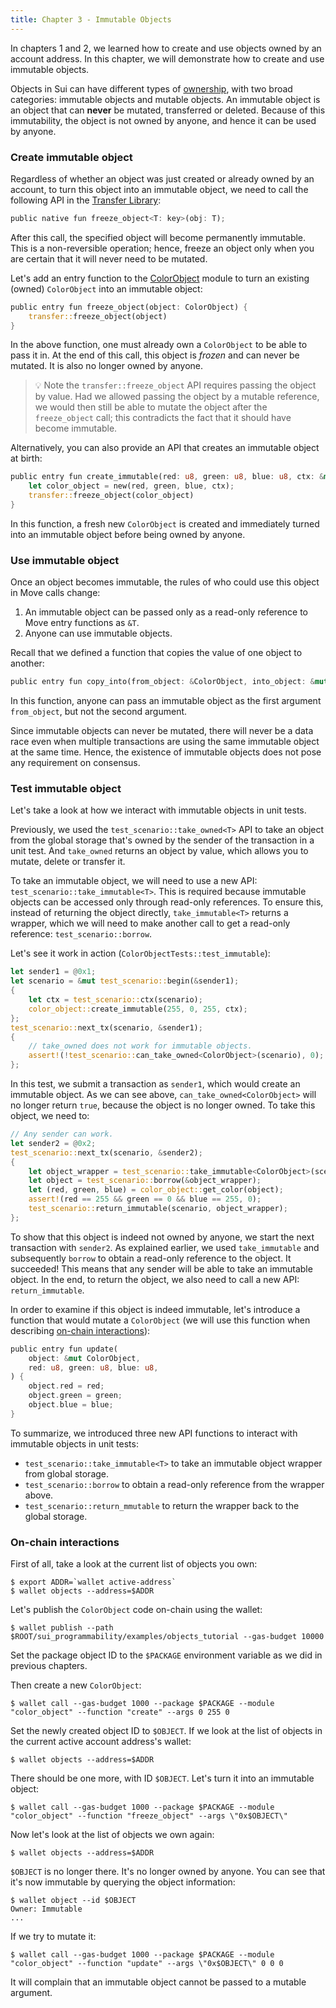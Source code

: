 ```yaml
---
title: Chapter 3 - Immutable Objects
---
```


In chapters 1 and 2, we learned how to create and use objects owned by an account address. In this chapter, we will demonstrate how to create and use immutable objects.

Objects in Sui can have different types of [ownership](../objects.md#object-ownership), with two broad categories: immutable objects and mutable objects. An immutable object is an object that can **never** be mutated, transferred or deleted. Because of this immutability, the object is not owned by anyone, and hence it can be used by anyone.

### Create immutable object

Regardless of whether an object was just created or already owned by an account, to turn this object into an immutable object, we need to call the following API in the [Transfer Library](https://github.com/MystenLabs/sui/blob/main/crates/sui-framework/sources/transfer.move):
```rust
public native fun freeze_object<T: key>(obj: T);
```
After this call, the specified object will become permanently immutable. This is a non-reversible operation; hence, freeze an object only when you are certain that it will never need to be mutated.

Let's add an entry function to the [ColorObject](https://github.com/MystenLabs/sui/blob/main/sui_programmability/examples/objects_tutorial/sources/color_object.move) module to turn an existing (owned) `ColorObject` into an immutable object:
```rust
public entry fun freeze_object(object: ColorObject) {
    transfer::freeze_object(object)
}
```
In the above function, one must already own a `ColorObject` to be able to pass it in. At the end of this call, this object is *frozen* and can never be mutated. It is also no longer owned by anyone.
> :bulb: Note the `transfer::freeze_object` API requires passing the object by value. Had we allowed passing the object by a mutable reference, we would then still be able to mutate the object after the `freeze_object` call; this contradicts the fact that it should have become immutable.

Alternatively, you can also provide an API that creates an immutable object at birth:
```rust
public entry fun create_immutable(red: u8, green: u8, blue: u8, ctx: &mut TxContext) {
    let color_object = new(red, green, blue, ctx);
    transfer::freeze_object(color_object)
}
```
In this function, a fresh new `ColorObject` is created and immediately turned into an immutable object before being owned by anyone.

### Use immutable object
Once an object becomes immutable, the rules of who could use this object in Move calls change:
1. An immutable object can be passed only as a read-only reference to Move entry functions as `&T`.
2. Anyone can use immutable objects.

Recall that we defined a function that copies the value of one object to another:
```rust
public entry fun copy_into(from_object: &ColorObject, into_object: &mut ColorObject);
```
In this function, anyone can pass an immutable object as the first argument `from_object`, but not the second argument.

Since immutable objects can never be mutated, there will never be a data race even when multiple transactions are using the same immutable object at the same time. Hence, the existence of immutable objects does not pose any requirement on consensus.

### Test immutable object
Let's take a look at how we interact with immutable objects in unit tests.

Previously, we used the `test_scenario::take_owned<T>` API to take an object from the global storage that's owned by the sender of the transaction in a unit test. And `take_owned` returns an object by value, which allows you to mutate, delete or transfer it.

To take an immutable object, we will need to use a new API: `test_scenario::take_immutable<T>`. This is required because immutable objects can be accessed only through read-only references. To ensure this, instead of returning the object directly, `take_immutable<T>` returns a wrapper, which we will need to make another call to get a read-only reference: `test_scenario::borrow`.

Let's see it work in action (`ColorObjectTests::test_immutable`):
```rust
let sender1 = @0x1;
let scenario = &mut test_scenario::begin(&sender1);
{
    let ctx = test_scenario::ctx(scenario);
    color_object::create_immutable(255, 0, 255, ctx);
};
test_scenario::next_tx(scenario, &sender1);
{
    // take_owned does not work for immutable objects.
    assert!(!test_scenario::can_take_owned<ColorObject>(scenario), 0);
};
```
In this test, we submit a transaction as `sender1`, which would create an immutable object.
As we can see above, `can_take_owned<ColorObject>` will no longer return `true`, because the object is no longer owned. To take this object, we need to:
```rust
// Any sender can work.
let sender2 = @0x2;
test_scenario::next_tx(scenario, &sender2);
{
    let object_wrapper = test_scenario::take_immutable<ColorObject>(scenario);
    let object = test_scenario::borrow(&object_wrapper);
    let (red, green, blue) = color_object::get_color(object);
    assert!(red == 255 && green == 0 && blue == 255, 0);
    test_scenario::return_immutable(scenario, object_wrapper);
};
```
 To show that this object is indeed not owned by anyone, we start the next transaction with `sender2`. As explained earlier, we used `take_immutable` and subsequently `borrow` to obtain a read-only reference to the object. It succeeded! This means that any sender will be able to take an immutable object. In the end, to return the object, we also need to call a new API: `return_immutable`.

In order to examine if this object is indeed immutable, let's introduce a function that would mutate a `ColorObject` (we will use this function when describing [on-chain interactions](#on-chain-interactions)):
```rust
public entry fun update(
    object: &mut ColorObject,
    red: u8, green: u8, blue: u8,
) {
    object.red = red;
    object.green = green;
    object.blue = blue;
}
```
To summarize, we introduced three new API functions to interact with immutable objects in unit tests:
- `test_scenario::take_immutable<T>` to take an immutable object wrapper from global storage.
- `test_scenario::borrow` to obtain a read-only reference from the wrapper above.
- `test_scenario::return_mmutable` to return the wrapper back to the global storage.


### On-chain interactions
First of all, take a look at the current list of objects you own:
```
$ export ADDR=`wallet active-address`
$ wallet objects --address=$ADDR
```

Let's publish the `ColorObject` code on-chain using the wallet:
```
$ wallet publish --path $ROOT/sui_programmability/examples/objects_tutorial --gas-budget 10000
```
Set the package object ID to the `$PACKAGE` environment variable as we did in previous chapters.

Then create a new `ColorObject`:
```
$ wallet call --gas-budget 1000 --package $PACKAGE --module "color_object" --function "create" --args 0 255 0
```
Set the newly created object ID to `$OBJECT`. If we look at the list of objects in the current active account address's wallet:
```
$ wallet objects --address=$ADDR
```
There should be one more, with ID `$OBJECT`. Let's turn it into an immutable object:
```
$ wallet call --gas-budget 1000 --package $PACKAGE --module "color_object" --function "freeze_object" --args \"0x$OBJECT\"
```
Now let's look at the list of objects we own again:
```
$ wallet objects --address=$ADDR
```
`$OBJECT` is no longer there. It's no longer owned by anyone. You can see that it's now immutable by querying the object information:
```
$ wallet object --id $OBJECT
Owner: Immutable
...
```
If we try to mutate it:
```
$ wallet call --gas-budget 1000 --package $PACKAGE --module "color_object" --function "update" --args \"0x$OBJECT\" 0 0 0
```
It will complain that an immutable object cannot be passed to a mutable argument.
